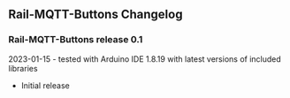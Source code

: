 ## Rail-MQTT-Buttons Changelog

### Rail-MQTT-Buttons release 0.1
2023-01-15 - tested with Arduino IDE 1.8.19 with latest versions of included libraries

-    Initial release  
